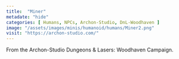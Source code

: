 ```yaml
---
title:  "Miner"
metadate: "hide"
categories: [ Humans, NPCs, Archon-Studio, DnL-Woodhaven ]
image: "/assets/images/minis/humanoid/humans/Miner2.png"
visit: "https://archon-studio.com/"
---
```

From the Archon-Studio Dungeons & Lasers: Woodhaven Campaign.